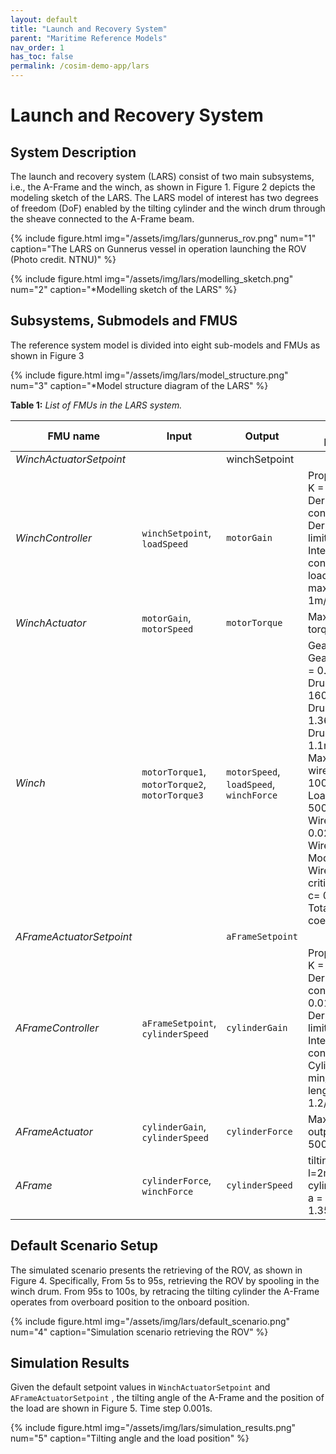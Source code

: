```yaml
---
layout: default
title: "Launch and Recovery System"
parent: "Maritime Reference Models"
nav_order: 1
has_toc: false
permalink: /cosim-demo-app/lars
---
```


# Launch and Recovery System

## System Description

The launch and recovery system (LARS) consist of two main subsystems, i.e., the A-Frame and the winch, as shown in Figure 1. Figure 2 depicts the modeling sketch of the LARS. The LARS model of interest has two degrees of freedom (DoF) enabled by the tilting cylinder and the winch drum through the sheave connected to the A-Frame beam.

{%
    include figure.html img="/assets/img/lars/gunnerus_rov.png"
    num="1"
    caption="The LARS on Gunnerus vessel in operation launching the ROV (Photo credit. NTNU)"
%}

{%
    include figure.html img="/assets/img/lars/modelling_sketch.png"
    num="2"
    caption="*Modelling sketch of the LARS"
%}

## Subsystems, Submodels and FMUS

The reference system model is divided into  eight sub-models and FMUs as shown in Figure 3

{%
    include figure.html img="/assets/img/lars/model_structure.png"
    num="3"
    caption="*Model structure diagram  of the LARS"
%}

**Table 1:** *List of FMUs in the LARS system.*

| FMU name                | Input | Output | Default Parameters |
| ----------------------- | ----- |------- | ------------------ |
| *WinchActuatorSetpoint*                  | | winchSetpoint | |
| *WinchController*           | `winchSetpoint`, `loadSpeed`| `motorGain` | Proportional gain K = 10.<br/>  Derivative time constant Td = 0.1.<br/>  Derivative gain limitation N = 10.<br/>  Integral time constant Ti = 0.1. <br/> loadDepth_min max/init length 1m/1000m,/200m |
| *WinchActuator*    | `motorGain`, `motorSpeed`  | `motorTorque` | Max motor output torque T = 10kNm  |
| *Winch*          | `motorTorque1`, `motorTorque2`, `motorTorque3` | `motorSpeed`, `loadSpeed`, `winchForce` | Gear ratio r = 141<br/> Gear efficiency e = 0.925<br/>  Drum inertia i = 1600kgm^2<br/>   Drum diameter d = 1.36m<br/>  Drum width B = 1.1m<br/>  Max wire length wireLmax = 1000m<br/>  Load mass m = 500kg<br/>  Wire diameter D= 0.02m<br/>  Wire Young's Modulus E = 85e9<br/>  Wire damping critical coefficient  c= 0.5<br/>  Total friction coefficient r = 1  |
| *AFrameActuatorSetpoint*          | | `aFrameSetpoint` | |
| *AFrameController*                 | `aFrameSetpoint`, `cylinderSpeed`  | `cylinderGain` | Proportional gain K = 2<br/> Derivative time constant Td = 0.01<br/> Derivative gain limitation N = 10<br/> Integral time constant Ti = 0.01<br/> Cylinder min/max/init length 1.2/1.7/1.7m |
| *AFrameActuator*                 | `cylinderGain`, `cylinderSpeed`  | `cylinderForce`  | Max cylinder output force F = 5000kN |
| *AFrame*                 |  `cylinderForce`, `winchForce` | `cylinderSpeed`  | tilting leg length l=2m<br/> cylinder positions a = 0.46m, b = 1.3572m  |

## Default Scenario Setup

The simulated scenario presents the retrieving of the ROV, as shown in Figure 4. Specifically, From 5s to 95s, retrieving the ROV by spooling in the winch drum.  From 95s to 100s, by retracing the tilting cylinder the A-Frame operates from overboard position to the onboard position.

{%
    include figure.html img="/assets/img/lars/default_scenario.png"
    num="4"
    caption="Simulation scenario retrieving the ROV"
%}

## Simulation Results

Given the default setpoint values in `WinchActuatorSetpoint` and `AFrameActuatorSetpoint` , the tilting angle of the A-Frame and the position of the load are shown in Figure 5. Time step 0.001s.

{%
    include figure.html img="/assets/img/lars/simulation_results.png"
    num="5"
    caption="Tilting angle and the load position"
%}
